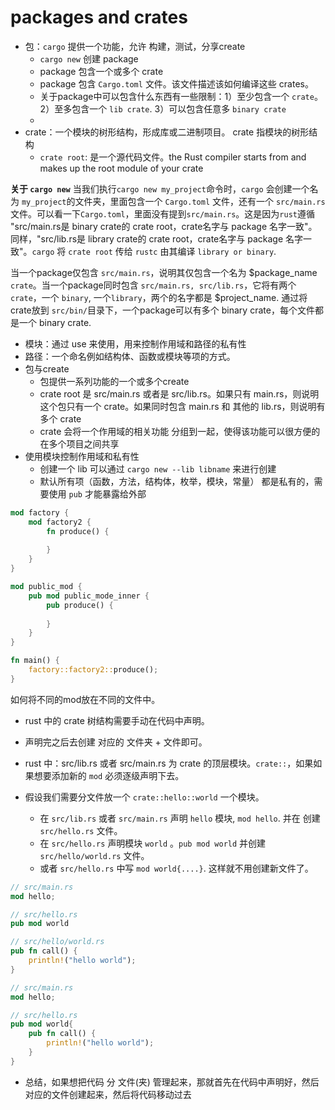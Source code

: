 # packages and crates

* 包：`cargo` 提供一个功能，允许 构建，测试，分享create
	* `cargo new` 创建 package
	* package 包含一个或多个 crate
	* package 包含 `Cargo.toml` 文件。该文件描述该如何编译这些 crates。
	* 关于package中可以包含什么东西有一些限制：1）至少包含一个 `crate`。2）至多包含一个 `lib crate`. 3）可以包含任意多 `binary crate`
	* 
* crate：一个模块的树形结构，形成库或二进制项目。 crate 指模块的树形结构
	* `crate root`: 是一个源代码文件。the Rust compiler starts from and makes up the root module of your crate

**关于 `cargo new`**
当我们执行`cargo new my_project`命令时，`cargo` 会创建一个名为 `my_project`的文件夹，里面包含一个 `Cargo.toml` 文件，还有一个 `src/main.rs` 文件。可以看一下`Cargo.toml`，里面没有提到`src/main.rs`。这是因为`rust`遵循 "src/main.rs是 binary crate的 crate root，crate名字与 package 名字一致"。同样，"src/lib.rs是 library crate的 crate root，crate名字与 package 名字一致"。`cargo` 将 `crate root` 传给 `rustc` 由其编译 `library or binary`.

当一个package仅包含 `src/main.rs`，说明其仅包含一个名为 $package_name `crate`。当一个package同时包含 `src/main.rs, src/lib.rs`，它将有两个`crate`，一个 `binary`, 一个`library`，两个的名字都是 $project_name. 通过将crate放到 `src/bin/`目录下，一个package可以有多个 binary crate，每个文件都是一个 binary crate.


* 模块：通过 use 来使用，用来控制作用域和路径的私有性
* 路径：一个命名例如结构体、函数或模块等项的方式。
* 包与create
  * 包提供一系列功能的一个或多个create
  * crate root 是 src/main.rs 或者是 src/lib.rs。如果只有 main.rs，则说明这个包只有一个 crate。如果同时包含 main.rs 和 其他的 lib.rs，则说明有多个 crate
  * crate 会将一个作用域的相关功能 分组到一起，使得该功能可以很方便的在多个项目之间共享
* 使用模块控制作用域和私有性
  * 创建一个 lib 可以通过 `cargo new --lib libname` 来进行创建
  * 默认所有项（函数，方法，结构体，枚举，模块，常量） 都是私有的，需要使用 `pub` 才能暴露给外部

```rust
mod factory {
    mod factory2 {
        fn produce() {
            
        }
    }
}

mod public_mod {
    pub mod public_mode_inner {
        pub produce() {
            
        }
    }
}

fn main() {
    factory::factory2::produce();
}
```

如何将不同的mod放在不同的文件中。
* rust 中的 crate 树结构需要手动在代码中声明。
* 声明完之后去创建 对应的 文件夹 + 文件即可。
* rust 中：src/lib.rs 或者 src/main.rs 为 crate 的顶层模块。`crate::`，如果如果想要添加新的 `mod` 必须逐级声明下去。

* 假设我们需要分文件放一个 `crate::hello::world` 一个模块。
	* 在 `src/lib.rs` 或者 `src/main.rs` 声明 `hello` 模块, `mod hello`. 并在 创建 `src/hello.rs` 文件。
	* 在 `src/hello.rs` 声明模块 `world` 。`pub mod world` 并创建 `src/hello/world.rs` 文件。
	* 或者 `src/hello.rs` 中写 `mod world{....}`. 这样就不用创建新文件了。

```rust
// src/main.rs
mod hello;

// src/hello.rs
pub mod world

// src/hello/world.rs
pub fn call() {
	println!("hello world");
}
```

```rust
// src/main.rs
mod hello;

// src/hello.rs
pub mod world{
	pub fn call() {
		println!("hello world");
	}
}
```

* 总结，如果想把代码 分 文件(夹) 管理起来，那就首先在代码中声明好，然后对应的文件创建起来，然后将代码移动过去

